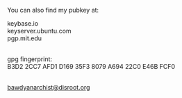 You can also find my pubkey at:  

keybase.io  
keyserver.ubuntu.com  
pgp.mit.edu 

&nbsp;  
gpg fingerprint:  
B3D2 2CC7 AFD1 D169 35F3  8079 A694 22C0 E46B FCF0  

&nbsp;  
bawdyanarchist@disroot.org

